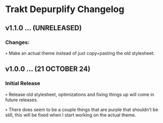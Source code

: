 # Trakt Depurplify Changelog

## v1.1.0 ... (UNRELEASED)

### Changes:
`+` Make an actual theme instead of just copy+pasting the old stylesheet.

## v1.0.0 ... (21 OCTOBER 24)

### Initial Release

`+` Release old stylesheet, optimizations and fixing things up will come in future releases.

`+` There does seem to be a couple things that are purple that shouldn't be still, this will be fixed when I start working on the actual theme.
